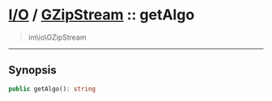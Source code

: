 # [I/O](io.md) / [GZipStream](io-GZipStream.md) :: getAlgo
 > im\io\GZipStream
____

## Synopsis
```php
public getAlgo(): string
```
